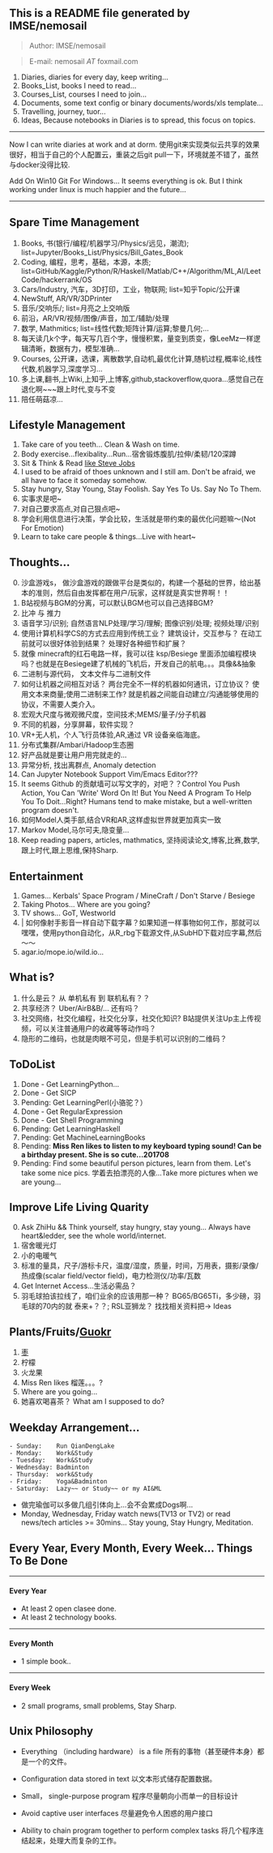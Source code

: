 ## This is a README file generated by IMSE/nemosail

> Author: IMSE/nemosail

> E-mail: nemosail _AT_ foxmail.com

1. Diaries, diaries for every day, keep writing...
2. Books_List, books I need to read...
3. Courses_List, courses I need to join...
4. Documents, some text config or binary documents/words/xls template...
5. Travelling, journey, tuor...
6. Ideas, Because notebooks in Diaries is to spread, this focus on topics.

***
Now I can write diaries at work and at dorm. 
使用git来实现类似云共享的效果很好，相当于自己的个人配置云，重装之后git pull一下，环境就差不错了，虽然与docker没得比较.

Add On Win10 Git For Windows... It seems everything is ok. 
But I think working under linux is much happier and the future...

***
## Spare Time Management
1. Books, 书(银行/编程/机器学习/Physics/远见，潮流); list=Jupyter/Books_List/Physics/Bill_Gates_Book
2. Coding, 编程，思考，基础，本源，本质; list=GitHub/Kaggle/Python/R/Haskell/Matlab/C++/Algorithm/ML,AI/LeetCode/hackerrank/OS
3. Cars/Industry, 汽车，3D打印，工业，物联网; list=知乎Topic/公开课
4. NewStuff, AR/VR/3DPrinter
5. 音乐/交响乐/; list=月亮之上交响版
6. 前沿，AR/VR/视频/图像/声音，加工/辅助/处理
7. 数学, Mathmitics; list=线性代数;矩阵计算/运算;黎曼几何;...
8. 每天读几k个字，每天写几百个字，慢慢积累，量变到质变，像LeeMz一样逻辑清晰，数据有力，模型准确...
9. Courses, 公开课，选课，离散数学,自动机,最优化计算,随机过程,概率论,线性代数,机器学习,深度学习...
10. 多上课,翻书,上Wiki,上知乎,上博客,github,stackoverflow,quora...感觉自己在退化啊~~~跟上时代,变与不变
11. 陪任萌菇凉...


## Lifestyle Management
1. Take care of you teeth... Clean & Wash on time.
2. Body exercise...flexibality...Run...宿舍锻炼腹肌/拉伸/柔韧/120深蹲
3. Sit & Think & Read [like Steve Jobs](http://36kr.com/p/5053048.html)
4. I used to be afraid of thoes unknown and I still am. Don't be afraid, we all have to face it someday somehow.
5. Stay hungry, Stay Young, Stay Foolish. Say Yes To Us. Say No To Them.
6. 实事求是吧~
7. 对自己要求高点,对自己狠点吧~
8. 学会利用信息进行决策，学会比较，生活就是带约束的最优化问题嘛～(Not For Emotion)
9. Learn to take care people & things...Live with heart~


## Thoughts...
0. 沙盒游戏s， 做沙盒游戏的跟做平台是类似的，构建一个基础的世界，给出基本的准则，然后自由发挥都在用户/玩家，这样就是真实世界啊！！
1. B站视频与BGM的分离，可以默认BGM也可以自己选择BGM?
2. 比冲 与 推力
3. 语音学习/识别; 自然语言NLP处理/学习/理解; 图像识别/处理; 视频处理/识别
4. 使用计算机科学CS的方式去应用到传统工业？ 建筑设计，交互参与？ 在动工前就可以很好体验到结果？ 处理好各种细节和扩展？
5. 就像 minecraft的红石电路一样，我可以往 ksp/Besiege 里面添加编程模块吗？也就是在Besiege建了机械的飞机后，开发自己的航电。。。具像&&抽象
6. 二进制与源代码， 文本文件与二进制文件
7. 如何让机器之间相互对话？ 两台完全不一样的机器如何通讯，订立协议？ 使用文本来商量;使用二进制来工作? 就是机器之间能自动建立/沟通能够使用的协议，不需要人类介入。
8. 宏观大尺度与微观微尺度，空间技术;MEMS/量子/分子机器
9. 不同的机器，分享屏幕，软件实现？
10. VR+无人机，个人飞行员体验,AR,通过 VR 设备亲临海底。
11. 分布式集群/Ambari/Hadoop生态圈
12. 好产品就是要让用户用完就走的...
13. 异常分析, 找出离群点, Anomaly detection
14. Can Jupyter Notebook Support Vim/Emacs Editor???
15. It seems Github 的贡献墙可以写文字的，对吧？？Control You Push Action, You Can 'Write' Word On It! But You Need A Program To Help You To Doit...Right? Humans tend to make mistake, but a well-written program doesn't.
16. 如何Model人类手部,结合VR和AR,这样虚拟世界就更加真实一致
17. Markov Model,马尔可夫,隐变量...
18. Keep reading papers, articles, mathmatics, 坚持阅读论文,博客,比赛,数学,跟上时代,跟上思维,保持Sharp.

## Entertainment
1. Games... Kerbals' Space Program / MineCraft / Don't Starve / Besiege
2. Taking Photos... Where are you going?
3. TV shows... GoT, Westworld
4. | 如何像射手影音一样自动下载字幕？如果知道一样事物如何工作，那就可以嘿嘿，使用python自动化，从R_rbg下载源文件,从SubHD下载对应字幕,然后～～
5. agar.io/mope.io/wild.io...

## What is?
1. 什么是云？ 从 单机私有 到 联机私有？？
2. 共享经济？ Uber/AirB&B/... 还有吗？
3. 社交网络，社交化编程，社交化分享，社交化知识? B站提供关注Up主上传视频，可以关注普通用户的收藏等等动作吗？
4. 隐形的二维码，也就是肉眼不可见，但是手机可以识别的二维码？


## ToDoList
1. Done - Get LearningPython...
2. Done - Get SICP
3. Pending: Get LearningPerl(小骆驼？）
4. Done - Get RegularExpression
5. Done - Get Shell Programming
6. Pending: Get LearningHaskell
7. Pending: Get MachineLearningBooks
8. Pending: **Miss Ren likes to listen to my keyboard typing sound! Can be a birthday present. She is so cute...201708**
9. Pending: Find some beautiful person pictures, learn from them. Let's take some nice pics. 学着去拍漂亮的人像...Take more pictures when we are young...

## Improve Life Living Quarity
0. Ask ZhiHu && Think yourself, stay hungry, stay young... Always have heart&ledder, see the whole world/internet.
1. 宿舍暖光灯
2. 小的电暖气
3. 标准的量具，尺子/游标卡尺，温度/湿度，质量，时间，万用表，摄影/录像/热成像(scalar field/vector field)，电力检测仪/功率/瓦数
4. Get Internet Access...生活必需品？
5. 羽毛球拍该拉线了，咱们业余的应该用那一种？ BG65/BG65Ti，多少磅，羽毛球的70内的就 泰来+？？; RSL亚狮龙？ 找找相关资料把-> Ideas

## Plants/Fruits/[Guokr](http://www.guokr.com/group/36/)
1. [枣](http://www.guokr.com/post/708471/)
2. 柠檬
3. 火龙果
4. Miss Ren likes 榴莲。。。?
5. Where are you going...
6. 她喜欢喝喜茶？ What am I supposed to do?

## Weekday Arrangement...
    - Sunday:    Run QianDengLake
    - Monday:    Work&Study
    - Tuesday:   Work&Study
    - Wednesday: Badminton
    - Thursday:  work&Study
    - Friday:    Yoga&Badminton
    - Saturday:  Lazy~~ or Study~~ or my AI&ML
    
- 做完瑜伽可以多做几组引体向上...会不会累成Dogs啊...
- Monday, Wednesday, Friday watch news(TV13 or TV2) or read news/tech articles >= 30mins... Stay young, Stay Hungry, Meditation.

## Every Year, Every Month, Every Week... Things To Be Done
---
#### Every Year 
- At least 2 open clasee done.
- At least 2 technology books.

---
#### Every Month
- 1 simple book..

---
#### Every Week
- 2 small programs, small problems, Stay Sharp.

## Unix Philosophy
- Everything （including hardware） is a file
    所有的事物（甚至硬件本身）都是一个的文件。
 
- Configuration data stored in text
    以文本形式储存配置数据。
 
- Small， single-purpose program
    程序尽量朝向小而单一的目标设计
 
- Avoid captive user interfaces
    尽量避免令人困惑的用户接口
 
- Ability to chain program together to perform complex tasks
    将几个程序连结起来，处理大而复杂的工作。
